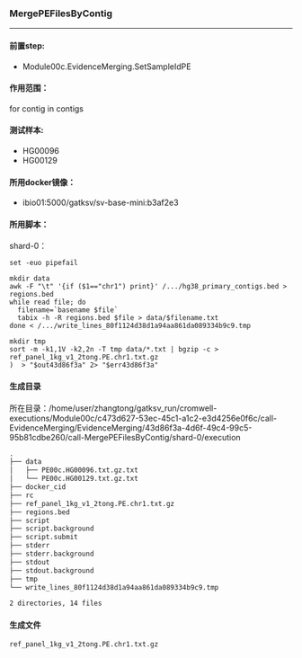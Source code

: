 ### MergePEFilesByContig
***
#### 前置step:
+ Module00c.EvidenceMerging.SetSampleIdPE
#### 作用范围：
for contig in contigs
#### 测试样本:
+ HG00096
+ HG00129
#### 所用docker镜像：
+ ibio01:5000/gatksv/sv-base-mini:b3af2e3
#### 所用脚本：
shard-0：
```xhsell
set -euo pipefail

mkdir data
awk -F "\t" '{if ($1=="chr1") print}' /.../hg38_primary_contigs.bed > regions.bed
while read file; do
  filename=`basename $file`
  tabix -h -R regions.bed $file > data/$filename.txt
done < /.../write_lines_80f1124d38d1a94aa861da089334b9c9.tmp

mkdir tmp
sort -m -k1,1V -k2,2n -T tmp data/*.txt | bgzip -c > ref_panel_1kg_v1_2tong.PE.chr1.txt.gz
)  > "$out43d86f3a" 2> "$err43d86f3a"
```

#### 生成目录
所在目录：/home/user/zhangtong/gatksv_run/cromwell-executions/Module00c/c473d627-53ec-45c1-a1c2-e3d4256e0f6c/call-EvidenceMerging/EvidenceMerging/43d86f3a-4d6f-49c4-99c5-95b81cdbe260/call-MergePEFilesByContig/shard-0/execution
```xml
.
├── data
│   ├── PE00c.HG00096.txt.gz.txt
│   └── PE00c.HG00129.txt.gz.txt
├── docker_cid
├── rc
├── ref_panel_1kg_v1_2tong.PE.chr1.txt.gz
├── regions.bed
├── script
├── script.background
├── script.submit
├── stderr
├── stderr.background
├── stdout
├── stdout.background
├── tmp
└── write_lines_80f1124d38d1a94aa861da089334b9c9.tmp

2 directories, 14 files
```
#### 生成文件
```
ref_panel_1kg_v1_2tong.PE.chr1.txt.gz
```